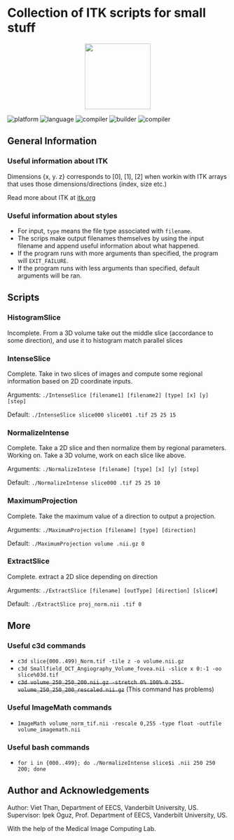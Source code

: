 # Collection of ITK scripts for small stuff
<p align="center"><img src="https://itk.org/opensourcelogos/itk.png" width=150></p>

<p align="left">
	<img src="https://img.shields.io/badge/platform-ubuntu-blueviolet?style=for-the-badge"
			 alt="platform">
	<img src="https://img.shields.io/badge/language-C++11-green?style=for-the-badge"
			 alt="language">
  	<img src="https://img.shields.io/badge/compiler-GCC 5.4.0-green?style=for-the-badge"
			 alt="compiler">
	<img src="https://img.shields.io/badge/builder-cmake 3.7.1-green?style=for-the-badge"
			 alt="builder">
	<img src="https://img.shields.io/badge/library-ITK 4.12.2|Python2.7.12-critical?style=for-the-badge"
			 alt="compiler">
</p>

## General Information
### Useful information about ITK
Dimensions {x, y. z} corresponds to [0], [1], [2] when workin with ITK arrays that uses those dimensions/directions (index, size etc.)

Read more about ITK at <a href="https://itk.org/">itk.org</a>

### Useful information about styles
* For input, `type` means the file type associated with `filename`.
* The scrips make output filenames themselves by using the input filename and append useful information about what happened.
* If the program runs with more arguments than specified, the program will `EXIT_FAILURE`. 
* If the program runs with less arguments than specified, default arguments will be ran.<br>
## Scripts
### HistogramSlice
Incomplete. From a 3D volume take out the middle slice (accordance to some direction), and use it to histogram match parallel slices

### IntenseSlice
Complete. Take in two slices of images and compute some regional information based on 2D coordinate inputs.<br>

Arguments: ```./IntenseSlice [filename1] [filename2] [type] [x] [y] [step]```

Default: ```./IntenseSlice slice000 slice001 .tif 25 25 15```

### NormalizeIntense
Complete. Take a 2D slice and then normalize them by regional parameters.<br>
Working on. Take a 3D volume, work on each slice like above.<br>

Arguments: ```./NormalizeIntese [filename] [type] [x] [y] [step]```

Default: ```./NormalizeIntense slice000 .tif 25 25 10```

### MaximumProjection<br>
Complete. Take the maximum value of a direction to output a projection.<br>

Arguments: ```./MaximumProjection [filename] [type] [direction]```

Default: ```./MaximumProjection volume .nii.gz 0```

### ExtractSlice
Complete. extract a 2D slice depending on direction<br>

Arguments: ```./ExtractSlice [filename] [outType] [direction] [slice#]```

Default: ```./ExtractSlice proj_norm.nii .tif 0```

## More

### Useful c3d commands
* ```c3d slice{000..499)_Norm.tif -tile z -o volume.nii.gz```
* ```c3d Smallfield_OCT_Angiography_Volume_fovea.nii -slice x 0:-1 -oo slice%03d.tif```
* ~~```c3d volume_250_250_200.nii.gz -stretch 0% 100% 0 255 volume_250_250_200_rescaled.nii.gz```~~ (This command has problems)

### Useful ImageMath commands
* ```ImageMath volume_norm_tif.nii -rescale 0,255 -type float -outfile volume_imagemath.nii```

### Useful bash commands
* ```for i in {000..499}; do ./NormalizeIntense slice$i .nii 250 250 200; done```

## Author and Acknowledgements
Author: Viet Than, Department of EECS, Vanderbilt University, US.<br>
Supervisor: Ipek Oguz, Prof. Department of EECS, Vanderbilt University, US.

With the help of the Medical Image Computing Lab.
